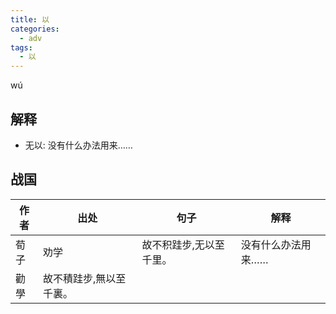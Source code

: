 ```yaml
---
title: 以
categories:
  - adv
tags:
  - 以
---
```

wú
<!-- more -->


## 解释
* 无以: 没有什么办法用来……

## 战国

作者|出处|句子|解释
---|---|---|---
荀子|劝学|故不积跬步,无以至千里。| 没有什么办法用来……
  |勸學|故不積跬步,無以至千裏。|
